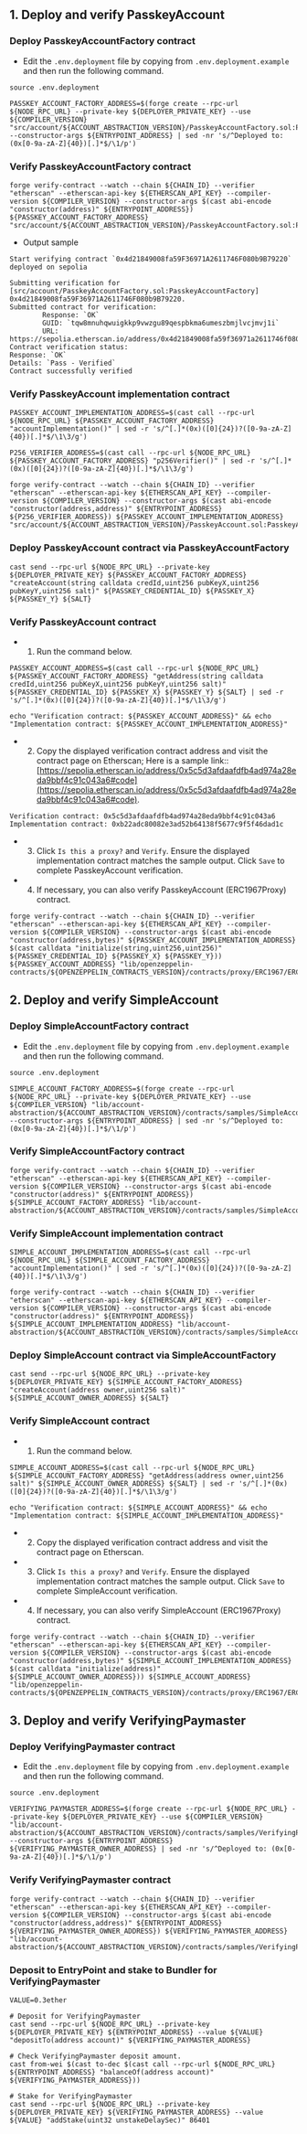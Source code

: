 ## 1. Deploy and verify PasskeyAccount

### Deploy PasskeyAccountFactory contract

- Edit the `.env.deployment` file by copying from `.env.deployment.example` and then run the following command.

```shell
source .env.deployment

PASSKEY_ACCOUNT_FACTORY_ADDRESS=$(forge create --rpc-url ${NODE_RPC_URL} --private-key ${DEPLOYER_PRIVATE_KEY} --use ${COMPILER_VERSION} "src/account/${ACCOUNT_ABSTRACTION_VERSION}/PasskeyAccountFactory.sol:PasskeyAccountFactory" --constructor-args ${ENTRYPOINT_ADDRESS} | sed -nr 's/^Deployed to: (0x[0-9a-zA-Z]{40})[.]*$/\1/p')
```

### Verify PasskeyAccountFactory contract

```shell
forge verify-contract --watch --chain ${CHAIN_ID} --verifier "etherscan" --etherscan-api-key ${ETHERSCAN_API_KEY} --compiler-version ${COMPILER_VERSION} --constructor-args $(cast abi-encode "constructor(address)" ${ENTRYPOINT_ADDRESS}) ${PASSKEY_ACCOUNT_FACTORY_ADDRESS} "src/account/${ACCOUNT_ABSTRACTION_VERSION}/PasskeyAccountFactory.sol:PasskeyAccountFactory"
```

- Output sample

```shell
Start verifying contract `0x4d21849008fa59F36971A2611746F080b9B79220` deployed on sepolia

Submitting verification for [src/account/PasskeyAccountFactory.sol:PasskeyAccountFactory] 0x4d21849008fa59F36971A2611746F080b9B79220.
Submitted contract for verification:
        Response: `OK`
        GUID: `tqw8mnuhqwuigkkp9vwzgu89qespbkma6umeszbmjlvcjmvj1i`
        URL: https://sepolia.etherscan.io/address/0x4d21849008fa59f36971a2611746f080b9b79220
Contract verification status:
Response: `OK`
Details: `Pass - Verified`
Contract successfully verified
```

### Verify PasskeyAccount implementation contract

```shell
PASSKEY_ACCOUNT_IMPLEMENTATION_ADDRESS=$(cast call --rpc-url ${NODE_RPC_URL} ${PASSKEY_ACCOUNT_FACTORY_ADDRESS} "accountImplementation()" | sed -r 's/^[.]*(0x)([0]{24})?([0-9a-zA-Z]{40})[.]*$/\1\3/g')

P256_VERIFIER_ADDRESS=$(cast call --rpc-url ${NODE_RPC_URL} ${PASSKEY_ACCOUNT_FACTORY_ADDRESS} "p256Verifier()" | sed -r 's/^[.]*(0x)([0]{24})?([0-9a-zA-Z]{40})[.]*$/\1\3/g')

forge verify-contract --watch --chain ${CHAIN_ID} --verifier "etherscan" --etherscan-api-key ${ETHERSCAN_API_KEY} --compiler-version ${COMPILER_VERSION} --constructor-args $(cast abi-encode "constructor(address,address)" ${ENTRYPOINT_ADDRESS} ${P256_VERIFIER_ADDRESS}) ${PASSKEY_ACCOUNT_IMPLEMENTATION_ADDRESS} "src/account/${ACCOUNT_ABSTRACTION_VERSION}/PasskeyAccount.sol:PasskeyAccount"
```

### Deploy PasskeyAccount contract via PasskeyAccountFactory

```shell
cast send --rpc-url ${NODE_RPC_URL} --private-key ${DEPLOYER_PRIVATE_KEY} ${PASSKEY_ACCOUNT_FACTORY_ADDRESS} "createAccount(string calldata credId,uint256 pubKeyX,uint256 pubKeyY,uint256 salt)" ${PASSKEY_CREDENTIAL_ID} ${PASSKEY_X} ${PASSKEY_Y} ${SALT}
```

### Verify PasskeyAccount contract

- 1. Run the command below.

```shell
PASSKEY_ACCOUNT_ADDRESS=$(cast call --rpc-url ${NODE_RPC_URL} ${PASSKEY_ACCOUNT_FACTORY_ADDRESS} "getAddress(string calldata credId,uint256 pubKeyX,uint256 pubKeyY,uint256 salt)" ${PASSKEY_CREDENTIAL_ID} ${PASSKEY_X} ${PASSKEY_Y} ${SALT} | sed -r 's/^[.]*(0x)([0]{24})?([0-9a-zA-Z]{40})[.]*$/\1\3/g')

echo "Verification contract: ${PASSKEY_ACCOUNT_ADDRESS}" && echo "Implementation contract: ${PASSKEY_ACCOUNT_IMPLEMENTATION_ADDRESS}"
```

- 2. Copy the displayed verification contract address and visit the contract page on Etherscan; Here is a sample link:: [https://sepolia.etherscan.io/address/0x5c5d3afdaafdfb4ad974a28eda9bbf4c91c043a6#code](https://sepolia.etherscan.io/address/0x5c5d3afdaafdfb4ad974a28eda9bbf4c91c043a6#code).

```shell
Verification contract: 0x5c5d3afdaafdfb4ad974a28eda9bbf4c91c043a6
Implementation contract: 0xb22adc80082e3ad52b64138f5677c9f5f46dad1c
```

- 3. Click `Is this a proxy?` and `Verify`. Ensure the displayed implementation contract matches the sample output. Click `Save` to complete PasskeyAccount verification.

- 4. If necessary, you can also verify PasskeyAccount (ERC1967Proxy) contract.

```shell
forge verify-contract --watch --chain ${CHAIN_ID} --verifier "etherscan" --etherscan-api-key ${ETHERSCAN_API_KEY} --compiler-version ${COMPILER_VERSION} --constructor-args $(cast abi-encode "constructor(address,bytes)" ${PASSKEY_ACCOUNT_IMPLEMENTATION_ADDRESS} $(cast calldata "initialize(string,uint256,uint256)" ${PASSKEY_CREDENTIAL_ID} ${PASSKEY_X} ${PASSKEY_Y})) ${PASSKEY_ACCOUNT_ADDRESS} "lib/openzeppelin-contracts/${OPENZEPPELIN_CONTRACTS_VERSION}/contracts/proxy/ERC1967/ERC1967Proxy.sol:ERC1967Proxy"
```

## 2. Deploy and verify SimpleAccount

### Deploy SimpleAccountFactory contract

- Edit the `.env.deployment` file by copying from `.env.deployment.example` and then run the following command.

```shell
source .env.deployment

SIMPLE_ACCOUNT_FACTORY_ADDRESS=$(forge create --rpc-url ${NODE_RPC_URL} --private-key ${DEPLOYER_PRIVATE_KEY} --use ${COMPILER_VERSION} "lib/account-abstraction/${ACCOUNT_ABSTRACTION_VERSION}/contracts/samples/SimpleAccountFactory.sol:SimpleAccountFactory" --constructor-args ${ENTRYPOINT_ADDRESS} | sed -nr 's/^Deployed to: (0x[0-9a-zA-Z]{40})[.]*$/\1/p')
```

### Verify SimpleAccountFactory contract

```shell
forge verify-contract --watch --chain ${CHAIN_ID} --verifier "etherscan" --etherscan-api-key ${ETHERSCAN_API_KEY} --compiler-version ${COMPILER_VERSION} --constructor-args $(cast abi-encode "constructor(address)" ${ENTRYPOINT_ADDRESS}) ${SIMPLE_ACCOUNT_FACTORY_ADDRESS} "lib/account-abstraction/${ACCOUNT_ABSTRACTION_VERSION}/contracts/samples/SimpleAccountFactory.sol:SimpleAccountFactory"
```

### Verify SimpleAccount implementation contract

```shell
SIMPLE_ACCOUNT_IMPLEMENTATION_ADDRESS=$(cast call --rpc-url ${NODE_RPC_URL} ${SIMPLE_ACCOUNT_FACTORY_ADDRESS} "accountImplementation()" | sed -r 's/^[.]*(0x)([0]{24})?([0-9a-zA-Z]{40})[.]*$/\1\3/g')

forge verify-contract --watch --chain ${CHAIN_ID} --verifier "etherscan" --etherscan-api-key ${ETHERSCAN_API_KEY} --compiler-version ${COMPILER_VERSION} --constructor-args $(cast abi-encode "constructor(address)" ${ENTRYPOINT_ADDRESS}) ${SIMPLE_ACCOUNT_IMPLEMENTATION_ADDRESS} "lib/account-abstraction/${ACCOUNT_ABSTRACTION_VERSION}/contracts/samples/SimpleAccount.sol:SimpleAccount"
```

### Deploy SimpleAccount contract via SimpleAccountFactory

```shell
cast send --rpc-url ${NODE_RPC_URL} --private-key ${DEPLOYER_PRIVATE_KEY} ${SIMPLE_ACCOUNT_FACTORY_ADDRESS} "createAccount(address owner,uint256 salt)" ${SIMPLE_ACCOUNT_OWNER_ADDRESS} ${SALT}
```

### Verify SimpleAccount contract

- 1. Run the command below.

```shell
SIMPLE_ACCOUNT_ADDRESS=$(cast call --rpc-url ${NODE_RPC_URL} ${SIMPLE_ACCOUNT_FACTORY_ADDRESS} "getAddress(address owner,uint256 salt)" ${SIMPLE_ACCOUNT_OWNER_ADDRESS} ${SALT} | sed -r 's/^[.]*(0x)([0]{24})?([0-9a-zA-Z]{40})[.]*$/\1\3/g')

echo "Verification contract: ${SIMPLE_ACCOUNT_ADDRESS}" && echo "Implementation contract: ${SIMPLE_ACCOUNT_IMPLEMENTATION_ADDRESS}"
```

- 2. Copy the displayed verification contract address and visit the contract page on Etherscan.

- 3. Click `Is this a proxy?` and `Verify`. Ensure the displayed implementation contract matches the sample output. Click `Save` to complete SimpleAccount verification.

- 4. If necessary, you can also verify SimpleAccount (ERC1967Proxy) contract.

```shell
forge verify-contract --watch --chain ${CHAIN_ID} --verifier "etherscan" --etherscan-api-key ${ETHERSCAN_API_KEY} --compiler-version ${COMPILER_VERSION} --constructor-args $(cast abi-encode "constructor(address,bytes)" ${SIMPLE_ACCOUNT_IMPLEMENTATION_ADDRESS} $(cast calldata "initialize(address)" ${SIMPLE_ACCOUNT_OWNER_ADDRESS})) ${SIMPLE_ACCOUNT_ADDRESS} "lib/openzeppelin-contracts/${OPENZEPPELIN_CONTRACTS_VERSION}/contracts/proxy/ERC1967/ERC1967Proxy.sol:ERC1967Proxy"
```

## 3. Deploy and verify VerifyingPaymaster

### Deploy VerifyingPaymaster contract

- Edit the `.env.deployment` file by copying from `.env.deployment.example` and then run the following command.

```shell
source .env.deployment

VERIFYING_PAYMASTER_ADDRESS=$(forge create --rpc-url ${NODE_RPC_URL} --private-key ${DEPLOYER_PRIVATE_KEY} --use ${COMPILER_VERSION} "lib/account-abstraction/${ACCOUNT_ABSTRACTION_VERSION}/contracts/samples/VerifyingPaymaster.sol:VerifyingPaymaster" --constructor-args ${ENTRYPOINT_ADDRESS} ${VERIFYING_PAYMASTER_OWNER_ADDRESS} | sed -nr 's/^Deployed to: (0x[0-9a-zA-Z]{40})[.]*$/\1/p')
```

### Verify VerifyingPaymaster contract

```shell
forge verify-contract --watch --chain ${CHAIN_ID} --verifier "etherscan" --etherscan-api-key ${ETHERSCAN_API_KEY} --compiler-version ${COMPILER_VERSION} --constructor-args $(cast abi-encode "constructor(address,address)" ${ENTRYPOINT_ADDRESS} ${VERIFYING_PAYMASTER_OWNER_ADDRESS}) ${VERIFYING_PAYMASTER_ADDRESS} "lib/account-abstraction/${ACCOUNT_ABSTRACTION_VERSION}/contracts/samples/VerifyingPaymaster.sol:VerifyingPaymaster"
```

### Deposit to EntryPoint and stake to Bundler for VerifyingPaymaster

```shell
VALUE=0.3ether

# Deposit for VerifyingPaymaster
cast send --rpc-url ${NODE_RPC_URL} --private-key ${DEPLOYER_PRIVATE_KEY} ${ENTRYPOINT_ADDRESS} --value ${VALUE} "depositTo(address account)" ${VERIFYING_PAYMASTER_ADDRESS}

# Check VerifyingPaymaster deposit amount.
cast from-wei $(cast to-dec $(cast call --rpc-url ${NODE_RPC_URL} ${ENTRYPOINT_ADDRESS} "balanceOf(address account)" ${VERIFYING_PAYMASTER_ADDRESS}))

# Stake for VerifyingPaymaster
cast send --rpc-url ${NODE_RPC_URL} --private-key ${DEPLOYER_PRIVATE_KEY} ${VERIFYING_PAYMASTER_ADDRESS} --value ${VALUE} "addStake(uint32 unstakeDelaySec)" 86401
```
